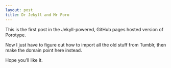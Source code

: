 ```yaml
---
layout: post
title: Dr Jekyll and Mr Poro
---
```


This is the first post in the Jekyll-powered, GitHub pages hosted version of Porotype.

Now I just have to figure out how to import all the old stuff from Tumblr, then make the domain point here instead. 

Hope you'll like it.